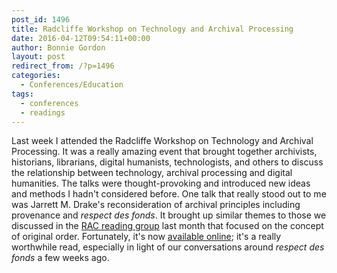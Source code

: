 ```yaml
---
post_id: 1496
title: Radcliffe Workshop on Technology and Archival Processing
date: 2016-04-12T09:54:11+00:00
author: Bonnie Gordon
layout: post
redirect_from: /?p=1496
categories:
  - Conferences/Education
tags:
  - conferences
  - readings
---
```

Last week I attended the Radcliffe Workshop on Technology and Archival Processing. It was a really amazing event that brought together archivists, historians, librarians, digital humanists, technologists, and others to discuss the relationship between technology, archival processing and digital humanities. The talks were thought-provoking and introduced new ideas and methods I hadn't considered before. One talk that really stood out to me was Jarrett M. Drake's reconsideration of archival principles including provenance and _respect des fonds_. It brought up similar themes to those we discussed in the [RAC reading group](/introducing-the-rac-reading-group) last month that focused on the concept of original order. Fortunately, it's now [available online](https://medium.com/on-archivy/radtech-meets-radarch-towards-a-new-principle-for-archives-and-archival-description-568f133e4325#.ioxxjj7vi); it's a really worthwhile read, especially in light of our conversations around _respect des fonds_ a few weeks ago.
